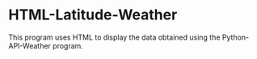 # HTML-Latitude-Weather
This program uses HTML to display the data obtained using the Python-API-Weather program.

